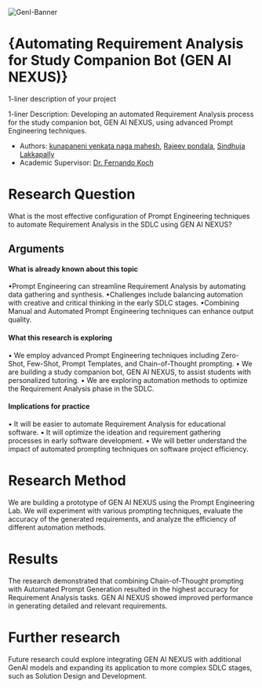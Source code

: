 ![GenI-Banner](https://github.com/genilab-fau/genial-fau.github.io/blob/8f1a2d3523f879e1082918c7bba19553cb6e7212/images/geni-lab-banner.png?raw=true)

# {Automating Requirement Analysis for Study Companion Bot (GEN AI NEXUS)}

1-liner description of your project

1-liner Description: Developing an automated Requirement Analysis process for the study companion bot, GEN AI NEXUS, using advanced Prompt Engineering techniques.

* Authors: [kunapaneni venkata naga mahesh](http://www.YOURPAGE.xxx), [Rajeev pondala](http://www.YOURPAGE.xxx), [Sindhuja Lakkapally](http://www.YOURPAGE.xxx)
* Academic Supervisor: [Dr. Fernando Koch](http://www.fernandokoch.me)

  
# Research Question 

What is the most effective configuration of Prompt Engineering techniques to automate Requirement Analysis in the SDLC using GEN AI NEXUS?
## Arguments

#### What is already known about this topic

•Prompt Engineering can streamline Requirement Analysis by automating data gathering and synthesis.
•Challenges include balancing automation with creative and critical thinking in the early SDLC stages.
•Combining Manual and Automated Prompt Engineering techniques can enhance output quality.


#### What this research is exploring

•	We employ advanced Prompt Engineering techniques including Zero-Shot, Few-Shot, Prompt Templates, and Chain-of-Thought prompting.
•	We are building a study companion bot, GEN AI NEXUS, to assist students with personalized tutoring.
•	We are exploring automation methods to optimize the Requirement Analysis phase in the SDLC.

#### Implications for practice

•	It will be easier to automate Requirement Analysis for educational software.
•	It will optimize the ideation and requirement gathering processes in early software development.
•	We will better understand the impact of automated prompting techniques on software project efficiency.


# Research Method

We are building a prototype of GEN AI NEXUS using the Prompt Engineering Lab. We will experiment with various prompting techniques, evaluate the accuracy of the generated requirements, and analyze the efficiency of different automation methods.
# Results
The research demonstrated that combining Chain-of-Thought prompting with Automated Prompt Generation resulted in the highest accuracy for Requirement Analysis tasks. GEN AI NEXUS showed improved performance in generating detailed and relevant requirements.
# Further research
Future research could explore integrating GEN AI NEXUS with additional GenAI models and expanding its application to more complex SDLC stages, such as Solution Design and Development.
